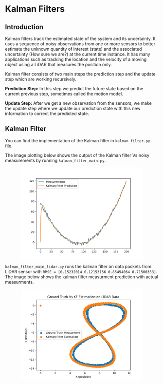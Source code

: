 # Kalman Filters

## Introduction
Kalman filters track the estimated state of the system and its uncertainty. It uses a sequence of noisy observations from one or more sensors to better estimate the unknown quantity of interest (state) and the associated uncertainty (How sure we are?) at the current time instance.
It has many applications such as tracking the location and the velocity of a moving object using a LiDAR that measures the position only.

Kalman filter consists of two main steps the prediction step and the update step which are working recursively.

<b>Prediction Step:</b> In this step we predict the future state based on the current previous step, sometimes called the motion model.

<b>Update Step:</b> After we get a new observation from the sensors, we make the update step where we update our prediction state with this new information to correct the predicted state.

## Kalman Filter
You can find the implementation of the Kalman filter in `kalman_filter.py` file. 

The image plotting below shows the output of the Kalman filter Vs noisy measurements by running `kalman_filter_main.py`.
<p align="center">
<img src="./assert/kf_out.png" width=400>
</p>

`kalman_filter_main_lidar.py` runs the kalman filter on data packets from LiDAR sensor with `RMSE = [0.15232014 0.12153156 0.85494064 0.71500353]`. The image below shows the kalman filter measurment prediction with actual measurments.
<p align="center">
<img src="./assert/kf_lidar_data.png" width=400>
</p>

